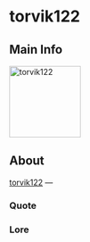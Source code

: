 # torvik122

## Main Info
<img class="" src="https://tr.rbxcdn.com/30DAY-AvatarHeadshot-DB36A9EB2F29027784513FE239D1F4E9-Png/420/420/AvatarHeadshot/Png/noFilter" alt="torvik122" style="width:128px;height:128px;">

## About
[torvik122](https://www.roblox.com/users/4228202305/profile) —

### Quote
<!-- Add a quote here -->

### Lore
<!-- Add lore here -->
